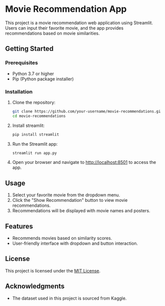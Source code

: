 # Movie Recommendation App

This project is a movie recommendation web application using Streamlit. Users can input their favorite movie, and the app provides recommendations based on movie similarities.

## Getting Started

### Prerequisites

- Python 3.7 or higher
- Pip (Python package installer)

### Installation

1. Clone the repository:

    ```bash
    git clone https://github.com/your-username/movie-recommendations.git
    cd movie-recommendations
    ```

2. Install streamlit:

    ```bash
    pip install streamlit
    ```

3. Run the Streamlit app:

    ```bash
    streamlit run app.py
    ```

4. Open your browser and navigate to [http://localhost:8501](http://localhost:8501) to access the app.

## Usage

1. Select your favorite movie from the dropdown menu.
2. Click the "Show Recommendation" button to view movie recommendations.
3. Recommendations will be displayed with movie names and posters.

## Features

- Recommends movies based on similarity scores.
- User-friendly interface with dropdown and button interaction.


## License

This project is licensed under the [MIT License](LICENSE).

## Acknowledgments

- The dataset used in this project is sourced from Kaggle.

